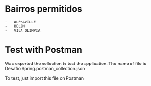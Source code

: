 # **Bairros permitidos**
    -   ALPHAVILLE
    -   BELEM
    -   VILA OLIMPIA

# **Test with Postman**

Was exported the collection to test the application. The name of file is Desafio Spring.postman_collection.json

To test, just import this file on Postman